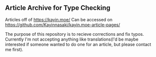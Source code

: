 ## Article Archive for Type Checking

Articles off of https://kayin.moe/ Can be accessed on https://github.com/Kayinnasaki/kayin.moe-article-pages/

The purpose of this repository is to recieve corrections and fix typos. Currently I'm not accepting anything like translations(I'd be maybe interested if someone wanted to do one for an article, but please contact me first).